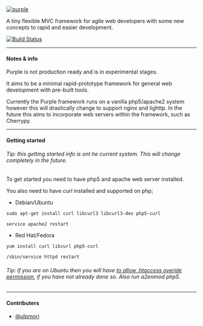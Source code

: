 [![purple](https://raw.github.com/ulpmori/purple/master/purple_logo.png)](https://github.com/ulpmori/purple/)

A tiny flexible MVC framework for agile web developers with some new concepts to rapid and easier development.

[![Build Status](https://drone.io/github.com/ulpmori/purple/status.png)](https://drone.io/github.com/ulpmori/purple/latest)

-----

#### Notes & info

Purple is not production ready and is in experimental stages.

It aims to be a minimal rapid-prototype framework for general web development with pre-built tools.

Currently the Purple framework runs on a vanilla php5/apache2 system however this will drastically change to support nginx and lighttp.
In the future this aims to incorporate web servers within the framework, such as Cherrypy.

-----

#### Getting started

###### Tip: this getting started info is ont he current system. This will change completely in the future.

To get started you need to have php5 and apache web server installed.

You also need to have _curl_ installed and supported on php;

* Debian/Ubuntu

<pre><code>sudo apt-get install curl libcurl3 libcurl3-dev php5-curl

service apache2 restart
</code></pre>

* Red Hat/Fedora

<pre><code>yum install curl libcurl php5-curl

/sbin/service httpd restart
</code></pre>

###### Tip: if you are on Ubuntu then you will have [to allow .htaccess overide permission](https://help.ubuntu.com/community/EnablingUseOfApacheHtaccessFiles), if you have not already done so. Also run a2enmod php5.

-----


#### Contributers

- [@ulpmori](http://github.com/ulpmori)
